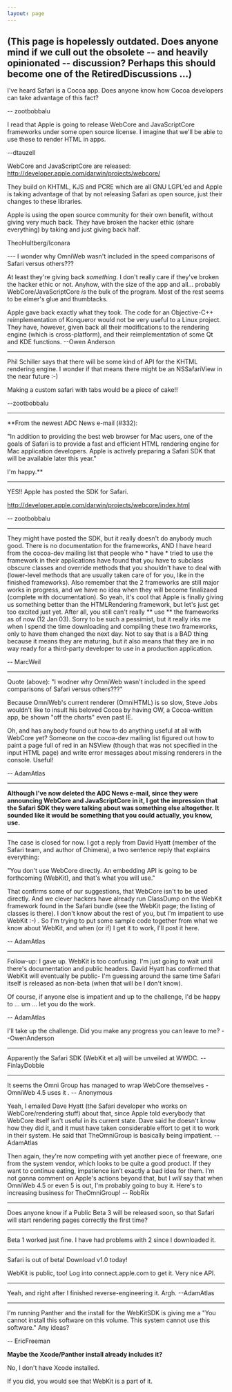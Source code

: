 ```yaml
---
layout: page
---
```


(This page is hopelessly outdated. Does anyone mind if we cull out the obsolete -- and heavily opinionated -- discussion? Perhaps this should become one of the RetiredDiscussions ...)
----

I've heard Safari is a Cocoa app. Does anyone know how Cocoa developers can take advantage of this fact?

-- zootbobbalu

I read that Apple is going to release  WebCore and JavaScriptCore frameworks under some open source license.  I imagine that we'll be
able to use these to render HTML in apps.

--dtauzell



WebCore and JavaScriptCore are released: http://developer.apple.com/darwin/projects/webcore/

They build on KHTML, KJS and PCRE which are all GNU LGPL'ed and Apple is taking advantage of that by not releasing Safari as open source, just their changes to these libraries. 

Apple is using the open source community for their own benefit, without giving very much back. They have broken the hacker ethic (share everything) by taking and just giving back half.

TheoHultberg/Iconara

--- I wonder why OmniWeb wasn't included in the speed comparisons of Safari versus others???

At least they're giving back *something*. I don't really care if they've broken the hacker ethic or not. Anyhow, with the size of the app and all... probably WebCore/JavaScriptCore *is* the bulk of the program. Most of the rest seems to be elmer's glue and thumbtacks.

Apple gave back exactly what they took.  The code for an Objective-C++ reimplementation of Konqueror would not be very useful to a Linux project.  They have, however, given back all their modifications to the rendering engine (which is cross-platform), and their reimplementation of some Qt and KDE functions. --Owen Anderson


----

Phil Schiller says that there will be some kind of API for the KHTML rendering engine. I wonder if that means there might be an NSSafariView in the near future :-) 

Making a custom safari with tabs would be a piece of cake!!

--zootbobbalu

----

**From the newest ADC News e-mail (#332):

"In addition to providing the best web browser for Mac users, one of the goals of Safari is to provide a fast and efficient HTML rendering engine for Mac application developers. Apple is actively preparing a Safari SDK that will be available later this year."

I'm happy.**

---- 

YES!! Apple has posted the SDK for Safari.

http://developer.apple.com/darwin/projects/webcore/index.html

-- zootbobbalu

----

They might have posted the SDK, but it really doesn't do anybody much good. There is no documentation for the frameworks, AND I have heard from the cocoa-dev mailing list that people who * have * tried to use the framework in their applications have found that you have to subclass obscure classes and override methods that you shouldn't have to deal with (lower-level methods that are usually taken care of for you, like in the finished frameworks). Also remember that the 2 frameworks are still major works in progress, and we have no idea when they will become finalizaed (complete with documentation). So yeah, it's cool that Apple is finally giving us something better than the HTMLRendering framework, but let's just get too excited just yet. After all, you still can't really ** use ** the frameworks as of now (12 Jan 03). Sorry to be such a pessimist, but it really irks me when I spend the time downloading and compiling these two frameworks, only to have them changed the next day. Not to say that is a BAD thing because it means they are maturing, but it also means that they are in no way ready for a third-party developer to use in a production application.

-- MarcWeil

----

Quote (above):
"I wodner why OmniWeb wasn't included in the speed comparisons of Safari versus others???"

Because OmniWeb's current renderer (OmniHTML) is so slow, Steve Jobs wouldn't like to insult his beloved Cocoa by having OW, a Cocoa-written app, be shown "off the charts" even past IE.

Oh, and has anybody found out how to do anything useful at all with WebCore yet? Someone on the cocoa-dev mailing list figured out how to paint a page full of red in an NSView (though that was not specified in the input HTML page) and write error messages about missing renderers in the console. Useful!

-- AdamAtlas

----

**Although I've now deleted the ADC News e-mail, since they were announcing WebCore and JavaScriptCore in it, I got the impression that the Safari SDK they were talking about was something else altogether. It sounded like it would be something that you could actually, you know, use.**

----

The case is closed for now. I got a reply from David Hyatt (member of the Safari team, and author of Chimera), a two sentence reply that explains everything:

"You don't use WebCore directly. An embedding API is going to be forthcoming (WebKit), and that's what you will use."

That confirms some of our suggestions, that WebCore isn't to be used directly. And we clever hackers have already run ClassDump on the WebKit framework found in the Safari bundle (see the WebKit page; the listing of classes is there). I don't know about the rest of you, but I'm impatient to use WebKit :-) . So I'm trying to put some sample code together from what we know about WebKit, and when (or if) I get it to work, I'll post it here.

-- AdamAtlas

----

Follow-up: I gave up. WebKit is too confusing. I'm just going to wait until there's documentation and public headers. David Hyatt has confirmed that WebKit will eventually be public- I'm guessing around the same time Safari itself is released as non-beta (when that will be I don't know).

Of course, if anyone else is impatient and up to the challenge, I'd be happy to ... um ... let you do the work.

-- AdamAtlas

I'll take up the challenge.  Did you make any progress you can leave to me? --OwenAnderson

----

Apparently the Safari SDK (WebKit et al) will be unveiled at WWDC. -- FinlayDobbie

----

It seems the Omni Group has managed to wrap WebCore themselves - OmniWeb 4.5 uses it . -- Anonymous

Yeah, I emailed Dave Hyatt (the Safari developer who works on WebCore/rendering stuff) about that, since Apple told everybody that WebCore itself isn't useful in its current state. Dave said he doesn't know how they did it, and it must have taken considerable effort to get it to work in their system. He said that TheOmniGroup is basically being impatient. -- AdamAtlas

Then again, they're now competing with yet another piece of freeware, one from the system vendor, which looks to be quite a good product. If they want to continue eating, impatience isn't exactly a bad idea for them. I'm not gonna comment on Apple's actions beyond that, but I *will* say that when OmniWeb 4.5 or even 5 is out, I'm probably going to buy it. Here's to increasing business for TheOmniGroup! -- RobRix


----

Does anyone know if a Public Beta 3 will be released soon, so that Safari will start rendering pages correctly the first time?

----

Beta 1 worked just fine. I have had problems with 2 since I downloaded it.

----

Safari is out of beta! Download v1.0 today!

WebKit is public, too! Log into connect.apple.com to get it.  Very nice API.

----

Yeah, and right after I finished reverse-engineering it. Argh. --AdamAtlas

----

I'm running Panther and the install for the WebKitSDK is giving me a "You cannot install this software on this volume. This system cannot use this software."  Any ideas?

-- EricFreeman

**Maybe the Xcode/Panther install already includes it?**

No, I don't have Xcode installed.

If you did, you would see that WebKit is a part of it.
